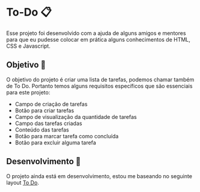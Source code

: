 # To-Do :clipboard:

Esse projeto foi desenvolvido com a ajuda de alguns amigos e mentores para que eu pudesse colocar em prática alguns conhecimentos de HTML, CSS e Javascript. 

## Objetivo :pushpin:

O objetivo do projeto é criar uma lista de tarefas, podemos chamar também de To Do. 
Portanto temos alguns requisitos específicos que são essenciais para este projeto: 

- Campo de criação de tarefas
- Botão para criar tarefas
- Campo de visualização da quantidade de tarefas 
- Campo das tarefas criadas
- Conteúdo das tarefas
- Botão para marcar tarefa como concluída
- Botão para excluir alguma tarefa

## Desenvolvimento :rocket:

O projeto ainda está em desenvolvimento, estou me baseando no seguinte layout [To Do](https://www.figma.com/file/v0n5T149gSRWdF9i61EccW/ToDo-List-(Copy)?node-id=0-1&t=u9igP8RJz7OTttOJ-0). 
